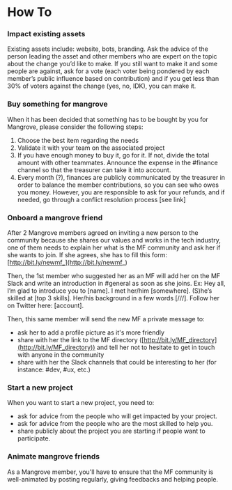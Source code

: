 # How To


### Impact existing assets
Existing assets include: website, bots, branding.
Ask the advice of the person leading the asset and other members who are expert on the topic about the change you’d like to make.
If you still want to make it and some people are against, ask for a vote (each voter being pondered by each member’s public influence based on contribution) and if you get less than 30% of voters against the change (yes, no, IDK), you can make it.


### Buy something for mangrove

When it has been decided that something has to be bought by you for Mangrove, please consider the following steps: 

1. Choose the best item regarding the needs
2. Validate it with your team on the associated project
3. If you have enough money to buy it, go for it. If not, divide the total amount with other teammates. Announce the expense in the #finance channel so that the treasurer can take it into account. 
4. Every month (?), finances are publicly communicated by the treasurer in order to balance the member contributions, so you can see who owes you money. However, you are responsible to ask for your refunds, and if needed, go through a conflict resolution process [see link]


### Onboard a mangrove friend
After 2 Mangrove members agreed on inviting a new person to the community because she shares our values and works in the tech industry, one of them needs to explain her what is the MF community and ask her if she wants to join. If she agrees, she has to fill this form: [http://bit.ly/newmf_](http://bit.ly/newmf_)

Then, the 1st member who suggested her as an MF will add her on the MF Slack and write an introduction in #general as soon as she joins.
Ex: Hey all, I’m glad to introduce you to [name]. I met her/him [somewhere]. (S)he’s skilled at [top 3 skills]. Her/his background in a few words [///]. Follow her on Twitter here: [account].

Then, this same member will send the new MF a private message to:
- ask her to add a profile picture as it's more friendly
- share with her the link to the MF directory ([http://bit.ly/MF_directory](http://bit.ly/MF_directory)) and tell her not to hesitate to get in touch with anyone in the community
- share with her the Slack channels that could be interesting to her (for instance: #dev, #ux, etc.)


### Start a new project
When you want to start a new project, you need to:
- ask for advice from the people who will get impacted by your project.
- ask for advice from the people who are the most skilled to help you.
- share publicly about the project you are starting if people want to participate.

### Animate mangrove friends

As a Mangrove member, you'll have to ensure that the MF community is well-animated by posting regularly, giving feedbacks and helping people.












 



